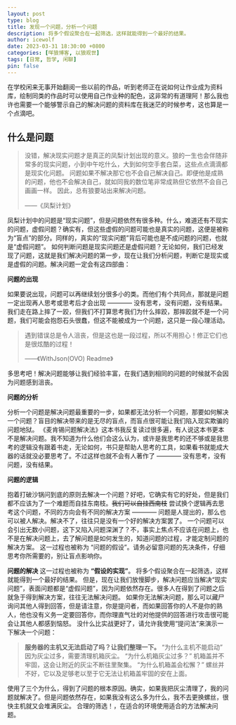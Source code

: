 ```yaml
---
layout: post
type: blog
title: 发现一个问题，分析一个问题
description: 将多个假设聚合在一起筛选，这样就能得到一个最好的结果。
author: icewolf
date: 2023-03-31 18:30:00 +0800
categories: [咩狼博客, 以狼观世]
tags: [日常, 哲学, 闲聊]
pin: false
---
```


在学校闲来无事开始翻阅一些以前的作品，听到老师正在说如何让作业成为资料库，绘制同类的作品时可以使用自己作业种的配色，这非常的有道理阿！那么我也许也需要一个能够警示自己的解决问题的资料库在我迷茫的时候参考，这也算是一个点滴吧。 

## 什么是问题

> 没错，解决现实问题才是真正的凤梨计划出现的意义。狼的一生也会伴随非常多的现实问题，小到中午吃什么，大到如何空手套白菜，这些点点滴滴都是现实化问题。 问题如果不解决那它也不会自己解决自己。即便他是成熟的问题，他也不会解决自己，就如同我的数位笔非常成熟但它依然不会自己画画一样。 因此，总有狼要站出来解决问题。
>
>    ——《凤梨计划》

凤梨计划中的问题是“现实问题”，但是问题依然有很多种。什么，难道还有不现实的问题，虚假问题？确实有，但这些虚假的问题可能也是真实的问题，这便是被称为“盲点”的部分。同样的，真实的“现实问题”背后可能也是不成问题的问题，也就是“虚假问题”。 如何判断问题是现实问题还是虚假问题？无论如何，我们已经发现了问题，这就是我们解决问题的第一步，现在让我们分析问题，判断它是现实或是虚假的问题。解决问题一定会有这四部曲：

**问题的出现**

如果要说出现，问题可以再继续划分很多小的类。而他们有个共同点，那就是问题一定出现再人思考或思考后才会出现 ———— 没有思考，没有问题，没有结果。 我们走在路上摔了一跤，但我们不打算思考我们为什么摔跤，那摔跤就不是一个问题，我们可能会抱怨石头很蠢，但这不能被成为一个问题，这只是一段心理活动。

> 遇到错误总是令人沮丧，但是这也是一段过程，所以不用担心！修正它们也是很炫酷的过程！
>
>    ——《WithJson(OVO) Readme》

多思考吧！解决问题能够让我们经验丰富，在我们遇到相同的问题的时候就不会因为问题感到沮丧。

**问题的分析**

分析一个问题是解决问题最重要的一步，如果都无法分析一个问题，那要如何解决一个问题？盲目的解决带来的是无尽的盲点，而盲点很可能让我们陷入现实欺骗的问题地狱。 《麦肯锡问题解决法》这本书我反复读过很多遍，有人说这本书更本不是解决问题。我不知道为什么他们会这么认为，或许是我思考的还不够或是我思考的逻辑没有跟着书走，无论如何，书只是帮助人思考的工具，如果看书就能成大器的话就没必要思考了。不过这样也就不会有人著作了 ———— 没有思考，没有问题，没有结果。

**问题的逻辑**

抱着打破沙锅问到底的原则去解决一个问题？好吧，它确实有它的好处，但是我们都不应该为了一个难题而自挂东南枝。~~我们可以自挂西南枝~~ 尝试换个逻辑再去思考这个问题，不同的方向会有不同的解决方案 ———— 问题是人提出的，那么也可以被人解决。解决不了，往往只是没有一个好的解决方案罢了。 一个问题可以会引出无数小问题，这下又陷入问题深渊了？不，事实上焦点不应该在问题上，也不是在解决问题上，去了解问题是如何发生的，知道问题的过程，才能定制问题的解决方案。 这一过程也被称为 “问题的假设”。请务必留意问题的先决条件，仔细思考你所需要的，别让盲点影响你。

**问题的解决**
这一过程也被称为 **“假设的实现”**。 将多个假设聚合在一起筛选，这样就能得到一个最好的结果。 但是，现在让我们放慢脚步，解决问题应当解决“现实问题”，表面问题都是“虚假问题”，因为问题依然存在。很多人在得到了问题之后就急于得到解决方案，往往无法解决问题。 如果你无法解决问题，那么可以藏尸询问其他人得到回答，但是请注意，你是提问者，而如果回答你的人不是你的熟人，他也没有义务一定要回答你，而你理直气壮的对他提供的回答进行攻击很可能会让其他人都感到恼怒。 没什么比实战更好了，请允许我使用“提问法”来演示一下解决一个问题：

> **服务器的主机又无法启动了吗？让我们整理一下。** “为什么主机不能启动” 因为灰尘过多，需要清理机箱灰尘。 “为什么机箱灰尘过多？” 机箱盖并不牢固，这会让附近的灰尘不断往里聚集。 “为什么机箱盖会松懈？” 螺丝并不好，它以及足够老以至于它无法让机箱盖牢固的安在上面。

使用了三个为什么，得到了问题的根本原因。确实，如果我把灰尘清理了，我的问题就解决了。但是问题依然存在，如果我没有这么多为什么，我不去更换螺丝，很快主机就又会堆满灰尘。 合理的筛选！，在适合的环境使用适合的方法解决问题。
